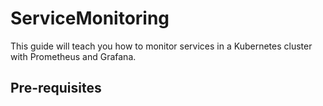 # ServiceMonitoring

This guide will teach you how to monitor services in a Kubernetes cluster with Prometheus and Grafana.

## Pre-requisites




